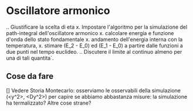 # Oscillatore armonico
.. Giustificare la scelta di eta
x. Impostare l'algoritmo per la simulazione del path-integral 
dell'oscillatore armonico
x. calcolare energia e funzione d'onda dello stato fondamentale
x. andamento dell'energia interna con la temperatura, 
x. stimare (E_2 - E_0) ed (E_1 - E_0) a partire dalle funzioni a due punti nel tempo euclideo.
.. Discutere il limite al continuo almeno per una di tali quantita`.

## Cose da fare

[] Vedere Storia Montecarlo: osserviamo le osservabili della simulazione (<y^2>, <Dy^2>) per capire se abbiamo abbastanza misure: la simulazione ha termalizzato? Altre cose strane?
